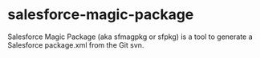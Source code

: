 # salesforce-magic-package
Salesforce Magic Package (aka sfmagpkg or sfpkg) is a tool to generate a Salesforce package.xml from the Git svn.
